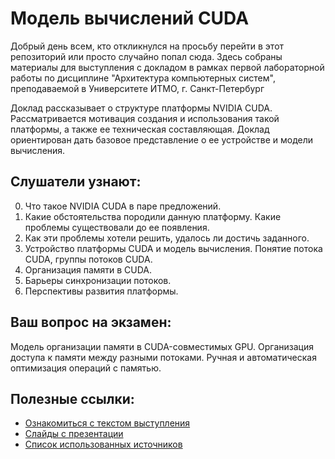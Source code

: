 # Модель вычислений CUDA

Добрый день всем, кто откликнулся на просьбу перейти в этот репозиторий или просто случайно попал сюда. Здесь собраны материалы для выступления с докладом в рамках первой лабораторной работы по дисциплине "Архитектура компьютерных систем", преподаваемой в Университете ИТМО, г. Санкт-Петербург

Доклад рассказывает о структуре платформы NVIDIA CUDA. Рассматривается мотивация создания и использования такой платформы, а также ее техническая составляющая. Доклад ориентирован дать базовое представление о ее устройстве и модели вычисления.

## Слушатели узнают:
0. Что такое NVIDIA CUDA в паре предложений.
1. Какие обстоятельства породили данную платформу. Какие проблемы существовали до ее появления.
2. Как эти проблемы хотели решить, удалось ли достичь заданного.
3. Устройство платформы CUDA и модель вычисления. Понятие потока CUDA, группы потоков CUDA.
4. Организация памяти в CUDA. 
5. Барьеры синхронизации потоков.
6. Перспективы развития платформы.

## Ваш вопрос на экзамен:
Модель организации памяти в CUDA-совместимых GPU. Организация доступа к памяти между разными потоками. Ручная и автоматическая оптимизация операций с памятью.

## Полезные ссылки:
- [Ознакомиться с текстом выступления](https://github.com/Zerumi-ITMO-Related/csa1-260324-NVIDIA-CUDA/blob/main/report/CUDA_speech.pdf)
- [Слайды с презентации](https://github.com/Zerumi-ITMO-Related/csa1-260324-NVIDIA-CUDA/blob/main/report/CUDA_presentation.pdf)
- [Список использованных источников](https://github.com/Zerumi-ITMO-Related/csa1-260324-NVIDIA-CUDA/blob/main/report/reference.md)
